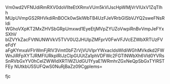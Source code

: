 Vm0wd2VFNUdiRmRXV0doVllteEtXRmxVUm5kVlJscHpWMjVrVlUxV1ZqTlhh
MUpUVmpGS2RHVkdiRnBOCk0wSklWbTB4UzFJeVRrbGlSbVJYQ2sweFNsRldi
WGhoVXpKT2MxZHVSbGRpUmxwd1EyeEtjMVpZYUZoVwpiRnBvVmpJeFYxSXhV
blZVYkZacFVtNUNWVkV5TVV0U2JHUlpZMFprV0FwVFJVcEZWbXRTUzFVeFdY
aFgKYmxaVFlrWmFjRlV3Vmt0bFZrVjVUVlprYWxacldsWldiWGhMVkdkd2FW
WnJiRFpXYTJRMFlURkplRlJzClpGUUtZa1phVDFWc2FGTlNWbXh6Vld0YVRs
SnRVbGxYV0hCelZWWldXRTlWZUdGU1YyaE1WRmhrZGxNeQpSbGxTYlRSTFEy
NUtkbU5SUFQwS0NuRjBaZz09Cgplems=

fjc